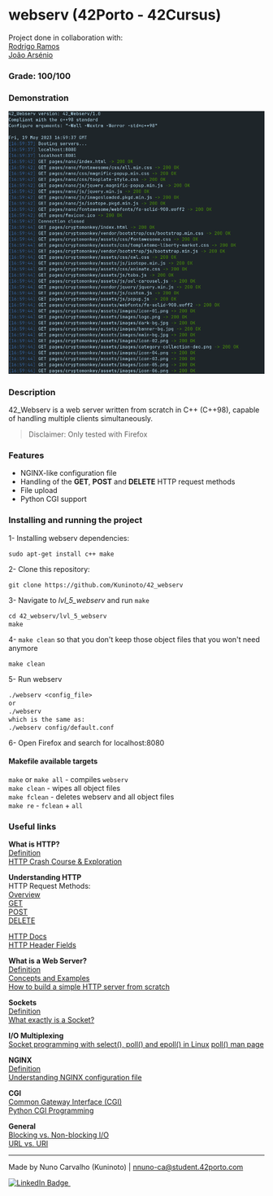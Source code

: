 # webserv (42Porto - 42Cursus)  

Project done in collaboration with:  
[Rodrigo Ramos](https://github.com/ramos21rodrigo)  
[João Arsénio](https://github.com/RealMadnessWorld)  

### Grade: 100/100

### Demonstration  
![](./extras/logs_showcase.png)

### Description  
42_Webserv is a web server written from scratch in C++ (C++98), capable of handling multiple clients simultaneously.  

> Disclaimer: Only tested with Firefox

### Features  
- NGINX-like configuration file  
- Handling of the **GET**, **POST** and **DELETE** HTTP request methods  
- File upload  
- Python CGI support   

### Installing and running the project  
1- Installing webserv dependencies:  

	sudo apt-get install c++ make  
2- Clone this repository:  

	git clone https://github.com/Kuninoto/42_webserv
3- Navigate to _lvl_5_webserv_ and run `make`

	cd 42_webserv/lvl_5_webserv
	make
4- `make clean` so that you don't keep those object files that you won't need anymore  

	make clean
5- Run webserv

	./webserv <config_file>
	or
	./webserv
	which is the same as:
	./webserv config/default.conf

6- Open Firefox and search for localhost:8080

#### Makefile available targets  
`make` or `make all` - compiles `webserv`  
`make clean` - wipes all object files  
`make fclean` - deletes webserv and all object files  
`make re` - `fclean`  + `all`  

### Useful links

**What is HTTP?**  
[Definition](https://en.wikipedia.org/wiki/Hypertext_Transfer_Protocol)  
[HTTP Crash Course & Exploration](https://www.youtube.com/watch?v=iYM2zFP3Zn0)   

**Understanding HTTP**  
HTTP Request Methods:  
[Overview](https://www.youtube.com/watch?v=tkfVQK6UxDI)  
[GET](https://developer.mozilla.org/en-US/docs/Web/HTTP/Methods/GET#syntax)  
[POST](https://developer.mozilla.org/en-US/docs/Web/HTTP/Methods/POST)  
[DELETE](https://developer.mozilla.org/en-US/docs/Web/HTTP/Methods/DELETE)  

[HTTP Docs](https://developer.mozilla.org/en-US/docs/Web/HTTP)  
[HTTP Header Fields](https://en.wikipedia.org/wiki/List_of_HTTP_header_fields)  

**What is a Web Server?**  
[Definition](https://en.wikipedia.org/wiki/Web_server)  
[Concepts and Examples](https://www.youtube.com/watch?v=9J1nJOivdyw)  
[How to build a simple HTTP server from scratch](https://medium.com/from-the-scratch/http-server-what-do-you-need-to-know-to-build-a-simple-http-server-from-scratch-d1ef8945e4fa)  

**Sockets**  
[Definition](https://en.wikipedia.org/wiki/Network_socket)  
[What exactly is a Socket?](https://stackoverflow.com/questions/16233193/what-exactly-is-socket)

**I/O Multiplexing**  
[Socket programming with select(), poll() and epoll() in Linux](https://www.youtube.com/watch?v=dEHZb9JsmOU&t=1035s)
[poll() man page](https://linux.die.net/man/2/poll)  

**NGINX**  
[Definition](https://en.wikipedia.org/wiki/Nginx)  
[Understanding NGINX configuration file](https://www.digitalocean.com/community/tutorials/understanding-the-nginx-configuration-file-structure-and-configuration-contexts)  

**CGI**  
[Common Gateway Interface (CGI)](https://en.wikipedia.org/wiki/Common_Gateway_Interface)  
[Python CGI Programming](https://www.youtube.com/watch?v=hV1NWnbC-D8)  

**General**  
[Blocking vs. Non-blocking I/O](https://www.linuxtoday.com/blog/blocking-and-non-blocking-i-0/)  
[URL vs. URI](https://stackoverflow.com/questions/4239941/difference-between-url-and-uri)  

---
Made by Nuno Carvalho (Kuninoto) | nnuno-ca@student.42porto.com  
<div id="badge"> <a href="https://www.linkedin.com/in/nuno-carvalho-218822247"/> <img src="https://img.shields.io/badge/LinkedIn-blue?style=for-the-badge&logo=linkedin&logoColor=white" alt="LinkedIn Badge"/>&nbsp;
